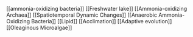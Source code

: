 [[ammonia-oxidizing bacteria]]
[[Freshwater lake]]
[[Ammonia-oxidizing Archaea]]
[[Spatiotemporal Dynamic Changes]]
[[Anaerobic Ammonia-Oxidizing Bacteria]]
[[Lipid]]
[[Acclimation]]
[[Adaptive evolution]]
[[Oleaginous Microalgae]]
